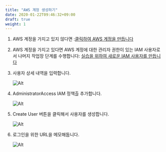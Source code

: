 ```yaml
---
title: "AWS 계정 생성하기"
date: 2020-01-22T09:46:32+09:00
draft: true
weight: 1
---
```


1. AWS 계정을 가지고 있지 않다면 :[클릭하여 AWS 계정을 만듭니다](https://aws.amazon.com/getting-started/)

2. AWS 계정을 가지고 있다면 AWS 계정에 대한 관리자 권한이 있는 IAM 사용자로서 나머지 작업장 단계를 수행합니다: [실습을 위하여 새로운 IAM 사용자를 만듭니다](https://console.aws.amazon.com/iam/home?#/users$new)

3. 사용자 상세 내역을 입력합니다.

    ![Alt](/public/images/iam/iam-1-create-user.png "Title")

4. AdministratorAccess IAM 정책츨 추가합니다.

     ![Alt](/public/images/iam/iam-2-attach-policy.png "add policy")

5. Create User 버튼을 클릭해서 사용자를 생성합니다.

     ![Alt](/public/images/iam/iam-3-create-user.png "create user")

6. 로그인을 위한 URL을 메모해둡니다.

     ![Alt](/public/images/iam/iam-4-save-url.png "create user")
